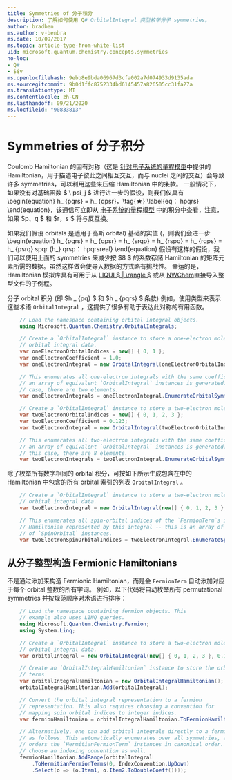 ```yaml
---
title: Symmetries of 分子积分
description: 了解如何使用 Q# OrbitalIntegral 类型枚举分子 symmetries。
author: bradben
ms.author: v-benbra
ms.date: 10/09/2017
ms.topic: article-type-from-white-list
uid: microsoft.quantum.chemistry.concepts.symmetries
no-loc:
- Q#
- $$v
ms.openlocfilehash: 9ebb8e9bda06967d3cfa002a7d074933d9135ada
ms.sourcegitcommit: 9b0d1ffc8752334bd6145457a826505cc31fa27a
ms.translationtype: MT
ms.contentlocale: zh-CN
ms.lasthandoff: 09/21/2020
ms.locfileid: "90833813"
---
```

# <a name="symmetries-of-molecular-integrals"></a>Symmetries of 分子积分

Coulomb Hamiltonian 的固有对称（这是 [针对电子系统的量程模型](xref:microsoft.quantum.chemistry.concepts.quantummodels)中提供的 Hamiltonian，用于描述电子彼此之间相互交互，而与 nuclei 之间的交互）会导致许多 symmetries，可以利用这些来压缩 Hamiltonian 中的条款。
一般情况下，如果没有对基础函数 $ \ psi_j $ 进行进一步的假设，则我们仅具有 \begin{equation} h_ {pqrs} = h_ {qpsr}，\tag{★} \label{eq： hpqrs} \end{equation}，该通信可立即从 [电子系统的量程模型](xref:microsoft.quantum.chemistry.concepts.quantummodels) 中的积分中查看，注意，如果 $p、q $ 和 $r，s $ 将与反互换。

如果我们假设 orbitals 是适用于高斯 orbital) 基础的实值 (，则我们会进一步 \begin{equation} h_ {pqrs} = h_ {qpsr} = h_ {srqp} = h_ {rspq} = h_ {rqps} = h_ {psrq} spqr {h_} qrsp： hpqrsreal} \end{equation} 假设有这样的假设，我们可以使用上面的 symmetries 来减少按 $8 $ 的系数存储 Hamiltonian 的矩阵元素所需的数据。虽然这样做会使导入数据的方式略有挑战性。
幸运的是，Hamiltonian 模拟库具有可用于从 [LIQUI $ | \rangle $](https://www.microsoft.com/en-us/research/project/language-integrated-quantum-operations-liqui/) 或从 [NWChem](http://www.nwchem-sw.org/index.php/Main_Page)直接导入整型文件的子例程。

分子 orbital 积分 (即 $h \_ {pq} $ 和 $h \_ {pqrs} $ 条款) 例如，使用类型来表示这些术语 `OrbitalIntegral` ，这提供了很多有助于表达此对称的有用函数。
```csharp
    // Load the namespace containing orbital integral objects.
    using Microsoft.Quantum.Chemistry.OrbitalIntegrals;

    // Create a `OrbitalIntegral` instance to store a one-electron molecular 
    // orbital integral data.
    var oneElectronOrbitalIndices = new[] { 0, 1 };
    var oneElectronCoefficient = 1.0;
    var oneElectronIntegral = new OrbitalIntegral(oneElectronOrbitalIndices, oneElectronCoefficient);

    // This enumerates all one-electron integrals with the same coefficient --
    // an array of equivalent `OrbitalIntegral` instances is generated. In this
    // case, there are two elements.
    var oneElectronIntegrals = oneElectronIntegral.EnumerateOrbitalSymmetries();

    // Create a `OrbitalIntegral` instance to store a two-electron molecular orbital integral data.
    var twoElectronOrbitalIndices = new[] { 0, 1, 2, 3 };
    var twoElectronCoefficient = 0.123;
    var twoElectronIntegral = new OrbitalIntegral(twoElectronOrbitalIndices, twoElectronCoefficient);

    // This enumerates all two-electron integrals with the same coefficient -- 
    // an array of equivalent `OrbitalIntegral` instances is generated. In 
    // this case, there are 8 elements.
    var twoElectronIntegrals = twoElectronIntegral.EnumerateOrbitalSymmetries();
```

除了枚举所有数字相同的 orbital 积分，可按如下所示生成包含在中的 Hamiltonian 中包含的所有 orbital 索引的列表 `OrbitalIntegral` 。
```csharp
    // Create a `OrbitalIntegral` instance to store a two-electron molecular
    // orbital integral data.
    var twoElectronIntegral = new OrbitalIntegral(new[] { 0, 1, 2, 3 }, 0.123);

    // This enumerates all spin-orbital indices of the `FermionTerm`s in the 
    // Hamiltonian represented by this integral -- this is an array of array 
    // of `SpinOrbital` instances.
    var twoElectronSpinOrbitalIndices = twoElectronIntegral.EnumerateSpinOrbitals();
```
## <a name="constructing-fermionic-hamiltonians-from-molecular-integrals"></a>从分子整型构造 Fermionic Hamiltonians

不是通过添加来构造 Fermionic Hamiltonian，而是会 `FermionTerm` 自动添加对应于每个 orbital 整数的所有字词。
例如，以下代码将自动枚举所有 permutational symmetries 并按规范顺序对术语进行排序： 
```csharp
    // Load the namespace containing fermion objects. This
    // example also uses LINQ queries.
    using Microsoft.Quantum.Chemistry.Fermion;
    using System.Linq;

    // Create a `OrbitalIntegral` instance to store a two-electron molecular 
    // orbital integral data.
    var orbitalIntegral = new OrbitalIntegral(new[] { 0, 1, 2, 3 }, 0.123);

    // Create an `OrbitalIntegralHamiltonian` instance to store the orbital integral
    // terms
    var orbitalIntegralHamiltonian = new OrbitalIntegralHamiltonian();
    orbitalIntegralHamiltonian.Add(orbitalIntegral);

    // Convert the orbital integral representation to a fermion
    // representation. This also requires choosing a convention for 
    // mapping spin orbital indices to integer indices.
    var fermionHamiltonian = orbitalIntegralHamiltonian.ToFermionHamiltonian(IndexConvention.UpDown);

    // Alternatively, one can add orbital integrals directly to a fermion Hamiltonian
    // as follows. This automatically enumerates over all symmetries, and then
    // orders the `HermitianFermionTerm` instances in canonical order. We will need to
    // choose an indexing convention as well.
    fermionHamiltonian.AddRange(orbitalIntegral
        .ToHermitianFermionTerms(0, IndexConvention.UpDown)
        .Select(o => (o.Item1, o.Item2.ToDoubleCoeff())));
```
